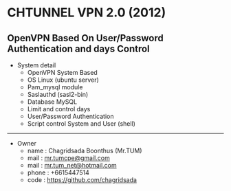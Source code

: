 ﻿CHTUNNEL VPN 2.0 (2012)
============================================================================
 OpenVPN Based On User/Password Authentication and days Control 
----------------------------------------------------------------------------

+ System detail
  - OpenVPN System Based
  - OS Linux (ubuntu server)
  - Pam_mysql module
  - Saslauthd  (sasl2-bin)
  - Database MySQL
  - Limit and control days
  - User/Password Authentication
  - Script control System and User (shell)

----------------------------------------------------------------------------
+ Owner
  - name  : Chagridsada Boonthus (Mr.TUM)
  - mail  : mr.tumcpe@gmail.com
  - mail  : mr.tum_net@hotmail.com
  - phone : +6615447514
  - code  : https://github.com/chagridsada